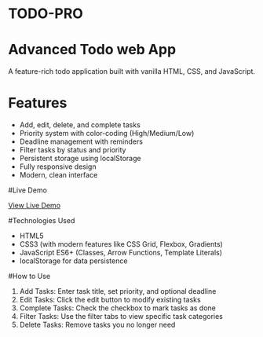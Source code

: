 # TODO-PRO
# Advanced Todo web App

A feature-rich todo application built with vanilla HTML, CSS, and JavaScript.

# Features

- Add, edit, delete, and complete tasks
- Priority system with color-coding (High/Medium/Low)
- Deadline management with reminders
- Filter tasks by status and priority
- Persistent storage using localStorage
- Fully responsive design
- Modern, clean interface

#Live Demo

[View Live Demo](https://yourusername.github.io/todo-app)

#Technologies Used

- HTML5
- CSS3 (with modern features like CSS Grid, Flexbox, Gradients)
- JavaScript ES6+ (Classes, Arrow Functions, Template Literals)
- localStorage for data persistence

#How to Use

1. Add Tasks: Enter task title, set priority, and optional deadline
2. Edit Tasks: Click the edit button to modify existing tasks
3. Complete Tasks: Check the checkbox to mark tasks as done
4. Filter Tasks: Use the filter tabs to view specific task categories
5. Delete Tasks: Remove tasks you no longer need

